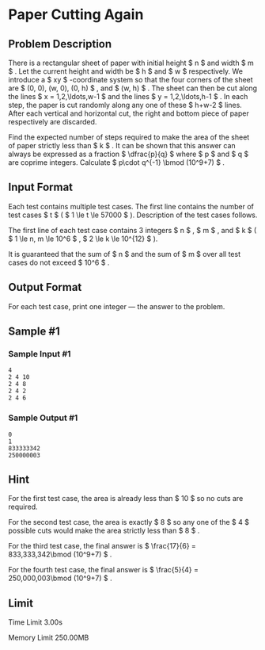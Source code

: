 # Paper Cutting Again

## Problem Description

There is a rectangular sheet of paper with initial height $ n $ and width $ m $ . Let the current height and width be $ h $ and $ w $ respectively. We introduce a $ xy $ -coordinate system so that the four corners of the sheet are $ (0, 0), (w, 0), (0, h) $ , and $ (w, h) $ . The sheet can then be cut along the lines $ x = 1,2,\ldots,w-1 $ and the lines $ y = 1,2,\ldots,h-1 $ . In each step, the paper is cut randomly along any one of these $ h+w-2 $ lines. After each vertical and horizontal cut, the right and bottom piece of paper respectively are discarded.

Find the expected number of steps required to make the area of the sheet of paper strictly less than $ k $ . It can be shown that this answer can always be expressed as a fraction $ \dfrac{p}{q} $ where $ p $ and $ q $ are coprime integers. Calculate $ p\cdot q^{-1} \bmod (10^9+7) $ .

## Input Format

Each test contains multiple test cases. The first line contains the number of test cases $ t $ ( $ 1 \le t \le 57000 $ ). Description of the test cases follows.

The first line of each test case contains 3 integers $ n $ , $ m $ , and $ k $ ( $ 1 \le n, m \le 10^6 $ , $ 2 \le k \le 10^{12} $ ).

It is guaranteed that the sum of $ n $ and the sum of $ m $ over all test cases do not exceed $ 10^6 $ .

## Output Format

For each test case, print one integer — the answer to the problem.

## Sample #1

### Sample Input #1

```
4
2 4 10
2 4 8
2 4 2
2 4 6
```

### Sample Output #1

```
0
1
833333342
250000003
```

## Hint

For the first test case, the area is already less than $ 10 $ so no cuts are required.

For the second test case, the area is exactly $ 8 $ so any one of the $ 4 $ possible cuts would make the area strictly less than $ 8 $ .

For the third test case, the final answer is $ \frac{17}{6} = 833\,333\,342\bmod (10^9+7) $ .

For the fourth test case, the final answer is $ \frac{5}{4} = 250\,000\,003\bmod (10^9+7) $ .

## Limit



Time Limit
3.00s

Memory Limit
250.00MB